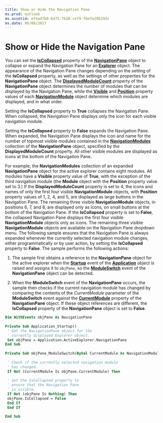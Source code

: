 ```yaml
---
title: Show or Hide the Navigation Pane
ms.prod: outlook
ms.assetid: ef4ad7b9-6475-7b28-ce79-fbefe29b193c
ms.date: 06/08/2017
---
```



# Show or Hide the Navigation Pane

You can set the **[IsCollapsed](navigationpane-iscollapsed-property-outlook.md)** property of the **[NavigationPane](navigationpane-object-outlook.md)** object to collapse or expand the Navigation Pane for an **[Explorer](explorer-object-outlook.md)** object. The appearance of the Navigation Pane changes depending on the setting of the **IsCollapsed** property, as well as the settings of other properties for the **NavigationPane** object. The **[DisplayedModuleCount](navigationpane-displayedmodulecount-property-outlook.md)** property of the **NavigationPane** object determines the number of modules that can be displayed by the Navigation Pane, while the **[Visible](navigationmodule-visible-property-outlook.md)** and **[Position](navigationmodule-position-property-outlook.md)** property values of each **[NavigationModule](navigationmodule-object-outlook.md)** object determine which modules are displayed, and in what order.

Setting the **IsCollapsed** property to **True** collapses the Navigation Pane. When collapsed, the Navigation Pane displays only the icon for each visible navigation module.

Setting the **IsCollapsed** property to **False** expands the Navigation Pane. When expanded, the Navigation Pane displays the icon and name for the number of topmost visible modules contained in the **[NavigationModules](navigationmodules-object-outlook.md)** collection of the **NavigationPane** object, specified by the **DisplayedModuleCount** property. All other visible modules are displayed as icons at the bottom of the Navigation Pane.

For example, the **NavigationModules** collection of an expanded **NavigationPane** object for the active explorer contains eight modules. All modules have a **Visible** property value of **True**, with the exception of the third navigation module (the **Module** object with the **Position** property value set to 3.) If the **DisplayedModuleCount** property is set to 4, the icons and names of only the first four visible **NavigationModule** objects, with **Position** property values of 1, 2, 4, and 5, are displayed as large buttons in the Navigation Pane. The remaining three visible **NavigationModule** objects, in positions 6, 7, and 8, are displayed only as icons, on small buttons at the bottom of the Navigation Pane. If the **IsCollapsed** property is set to **False**, the collapsed Navigation Pane displays the first four visible **NavigationModule** objects only as icons. The remaining three visible **NavigationModule** objects are available on the Navigation Pane dropdown menu.
The following sample ensures that the Navigation Pane is always expanded whenever the currently selected navigation module changes, either programmatically or by user action, by setting the **IsCollapsed** property to **False**. The sample performs the following actions:

1. The sample first obtains a reference to the **NavigationPane** object for the active explorer when the **[Startup](application-startup-event-outlook.md)** event of the **[Application](application-object-outlook.md)** object is raised and assigns it to `objPane`, so the **[ModuleSwitch](navigationpane-moduleswitch-event-outlook.md)** event of the **NavigationPane** object can be detected.
    
2. When the **ModuleSwitch** event of the **NavigationPane** occurs, the sample then checks if the current navigation module has changed by comparing the contents of the _CurrentModule_ parameter of the **ModuleSwitch** event against the **[CurrentModule](navigationpane-currentmodule-property-outlook.md)** property of the **NavigationPane** object. If these object references are different, the **IsCollapsed** property of the **NavigationPane** object is set to **False**.
    



```vb
Dim WithEvents objPane As NavigationPane 
 
Private Sub Application_Startup() 
 ' Get the NavigationPane object for the 
 ' currently displayed Explorer object. 
 Set objPane = Application.ActiveExplorer.NavigationPane 
End Sub 
 
Private Sub objPane_ModuleSwitch(ByVal CurrentModule As NavigationModule) 
 
 ' Check if the currently selected navigation module 
 ' has changed. 
 If Not (CurrentModule Is objPane.CurrentModule) Then 
 
 ' Set the IsCollapsed property to 
 ' ensure that the Navigation Pane 
 ' is visible. 
 If Not (objPane Is Nothing) Then 
 objPane.IsCollapsed = False 
 End If 
 End If 
 
End Sub
```


